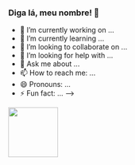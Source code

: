 ### Diga lá, meu nombre! 👋



- 🔭 I’m currently working on ...
- 🌱 I’m currently learning ...
- 👯 I’m looking to collaborate on ...
- 🤔 I’m looking for help with ...
- 💬 Ask me about ...
- 📫 How to reach me: ...
- 😄 Pronouns: ...
- ⚡ Fun fact: ...
-->

<div>
 <img height="100px" src="https://media.giphy.com/media/8mAeiYfGoydhju8cMC/giphy.gif"> 
 
</div>

